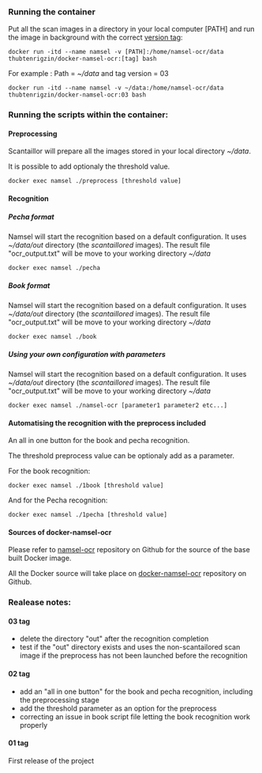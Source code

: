 ### Running the container
Put all the scan images in a directory in your local computer [PATH] and run the image in background with the correct [version tag](https://hub.docker.com/r/thubtenrigzin/docker-namsel-ocr/tags):
```
docker run -itd --name namsel -v [PATH]:/home/namsel-ocr/data thubtenrigzin/docker-namsel-ocr:[tag] bash
```
For example : Path = *~/data* and tag version = 03
```
docker run -itd --name namsel -v ~/data:/home/namsel-ocr/data thubtenrigzin/docker-namsel-ocr:03 bash
```
### Running the scripts within the container:
#### Preprocessing
Scantaillor will prepare all the images stored in your local directory *~/data*.

It is possible to add optionaly the threshold value.
```
docker exec namsel ./preprocess [threshold value]
```
#### Recognition
##### Pecha format
Namsel will start the recognition based on a default configuration. It uses *~/data/out* directory (the *scantaillored* images). The result file "ocr_output.txt" will be move to your working directory *~/data*
```
docker exec namsel ./pecha
```
##### Book format
Namsel will start the recognition based on a default configuration. It uses *~/data/out* directory (the *scantaillored* images). The result file "ocr_output.txt" will be move to your working directory *~/data*
```
docker exec namsel ./book
```
##### Using your own configuration with parameters
Namsel will start the recognition based on a default configuration. It uses *~/data/out* directory (the *scantaillored* images). The result file "ocr_output.txt" will be move to your working directory *~/data*
```
docker exec namsel ./namsel-ocr [parameter1 parameter2 etc...]
```

#### Automatising the recognition with the preprocess included
An all in one button for the book and pecha recognition.

The threshold preprocess value can be optionaly add as a parameter.

For the book recognition:
```
docker exec namsel ./1book [threshold value]
```

And for the Pecha recognition:
```
docker exec namsel ./1pecha [threshold value]
```

#### Sources of docker-namsel-ocr
Please refer to [namsel-ocr](https://github.com/thubtenrigzin/namsel-ocr) repository on Github for the source of the base built Docker image.

All the Docker source will take place on [docker-namsel-ocr](https://github.com/thubtenrigzin/docker-namsel-ocr) repository on Github.

### Realease notes:
#### 03 tag
- delete the directory "out" after the recognition completion
- test if the "out" directory exists and uses the non-scantailored scan image if the preprocess has not been launched before the recognition

#### 02 tag
- add an "all in one button" for the book and pecha recognition, including the preprocessing stage
- add the threshold parameter as an option for the preprocess
- correcting an issue in book script file letting the book recognition work properly

#### 01 tag
First release of the project
